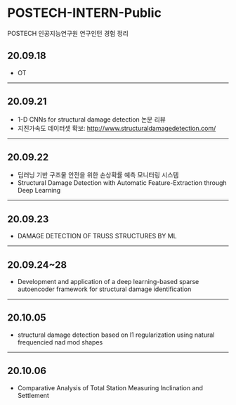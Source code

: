 # POSTECH-INTERN-Public
POSTECH 인공지능연구원 연구인턴 경험 정리

## 20.09.18
- OT
---
## 20.09.21
- 1-D CNNs for structural damage detection 논문 리뷰
- 지진가속도 데이터셋 확보: <http://www.structuraldamagedetection.com/>
---
## 20.09.22
- 딥러닝 기반 구조물 안전을 위한 손상확률 예측 모니터링 시스템
- Structural Damage Detection with Automatic Feature-Extraction through Deep Learning
---
## 20.09.23
- DAMAGE DETECTION OF TRUSS STRUCTURES BY ML
---
## 20.09.24~28
- Development and application of a deep learning-based sparse autoencoder framework for structural damage identification
---
## 20.10.05
- structural damage detection based on l1 regularization using natural frequencied nad mod shapes
---
## 20.10.06
- Comparative Analysis of Total Station Measuring Inclination and Settlement